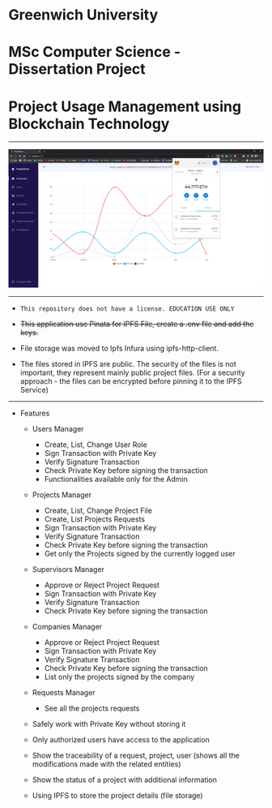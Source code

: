 # Greenwich University

# MSc Computer Science - Dissertation Project
# Project Usage Management using Blockchain Technology
 
<hr/>

<p align="center">
  <img src="./images/project_dashboard.PNG" width="850" title="project dashboard">
</p>

<hr/>

* `This repository does not have a license. EDUCATION USE ONLY`

* <strike>This application use Pinata for IPFS File, create a .env file and add the keys.</strike>

* File storage was moved to Ipfs Infura using ipfs-http-client.
* The files stored in IPFS are public. The security of the files is not important, they represent mainly public project files. (For a security approach - the files can be encrypted before pinning it to the IPFS Service)

<hr/>

* Features
  * Users Manager
      * Create, List, Change User Role
      * Sign Transaction with Private Key
      * Verify Signature Transaction
      * Check Private Key before signing the transaction
      * Functionalities available only for the Admin
  * Projects Manager
      * Create, List, Change Project File
      * Create, List Projects Requests
      * Sign Transaction with Private Key
      * Verify Signature Transaction
      * Check Private Key before signing the transaction
      * Get only the Projects signed by the currently logged user
  * Supervisors Manager
      * Approve or Reject Project Request
      * Sign Transaction with Private Key
      * Verify Signature Transaction
      * Check Private Key before signing the transaction
  * Companies Manager
      * Approve or Reject Project Request
      * Sign Transaction with Private Key
      * Verify Signature Transaction
      * Check Private Key before signing the transaction
      * List only the projects signed by the company 
  * Requests Manager
      * See all the projects requests

  * Safely work with Private Key without storing it
  * Only authorized users have access to the application
  * Show the traceability of a request, project, user (shows all the modifications made with the related entities)
  * Show the status of a project with additional information
  * Using IPFS to store the project details (file storage)
